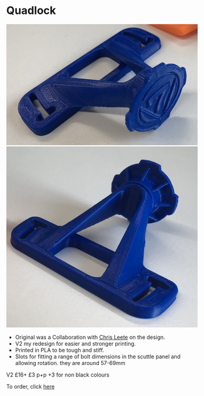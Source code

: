 # Quadlock

![Quadlock Mount](img/v2-front.jpeg)
![Quadlock Mount](img/v2-back.jpeg)

* Original was a Collaboration with [Chris Leete](https://www.instagram.com/chrisl3ete/) on the design.
* V2 my redesign for easier and stronger printing.
* Printed in PLA to be tough and stiff.
* Slots for fitting a range of bolt dimensions in the scuttle panel and allowing rotation. they are around 57-69mm 

V2 
£16+ £3 p+p +3 for non black colours

To order, click [here](https://forms.gle/WPmsiwcxM3baA25NA)
